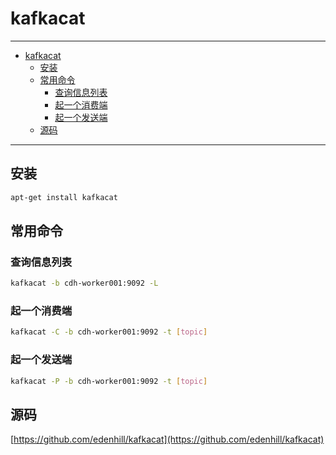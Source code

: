 # kafkacat

------

- [kafkacat](#kafkacat)
  - [安装](#安装)
  - [常用命令](#常用命令)
    - [查询信息列表](#查询信息列表)
    - [起一个消费端](#起一个消费端)
    - [起一个发送端](#起一个发送端)
  - [源码](#源码)

------

## 安装

```sh
apt-get install kafkacat
```

## 常用命令

### 查询信息列表

```sh
kafkacat -b cdh-worker001:9092 -L
```

### 起一个消费端

```sh
kafkacat -C -b cdh-worker001:9092 -t [topic]
```

### 起一个发送端

```sh
kafkacat -P -b cdh-worker001:9092 -t [topic]
```

## 源码

[https://github.com/edenhill/kafkacat](https://github.com/edenhill/kafkacat)
